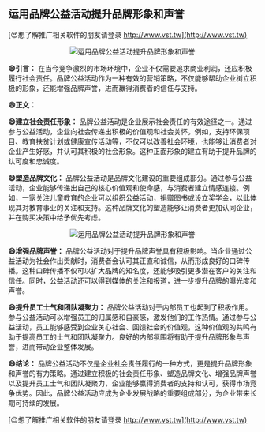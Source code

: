 ## **运用品牌公益活动提升品牌形象和声誉**

[😍想了解推广相关软件的朋友请登录 http://www.vst.tw](http://www.vst.tw)

 <center><img src="https://vst.tw/MP4/tuiguang/png/7.png" alt="运用品牌公益活动提升品牌形象和声誉"></center>

**😄引言：**
在当今竞争激烈的市场环境中，企业不仅需要追求商业利润，还应积极履行社会责任。品牌公益活动作为一种有效的营销策略，不仅能够帮助企业树立积极的形象，还能增强品牌声誉，进而赢得消费者的信任与支持。

**😄正文：**

**😄建立社会责任形象：**
品牌公益活动是企业展示社会责任的有效途径之一。通过参与公益活动，企业向社会传递出积极的价值观和社会关怀。例如，支持环保项目、教育扶贫计划或健康宣传活动等，不仅可以改善社会环境，也能够让消费者对企业产生好感，并认可其积极的社会形象。这种正面形象的建立有助于提升品牌的认可度和忠诚度。

**😄塑造品牌文化：**
品牌公益活动是品牌文化建设的重要组成部分。通过参与公益活动，企业能够传递出自己的核心价值观和使命感，与消费者建立情感连接。例如，一家关注儿童教育的企业可以组织公益活动，捐赠图书或设立奖学金，以此体现其对教育事业的关注和支持。这种品牌文化的塑造能够让消费者更加认同企业，并在购买决策中给予优先考虑。

 <center><img src="https://vst.tw/MP4/tuiguang/png/3.png" alt="运用品牌公益活动提升品牌形象和声誉"></center>

**😄增强品牌声誉：**
品牌公益活动对于提升品牌声誉具有积极影响。当企业通过公益活动为社会作出贡献时，消费者会认可其正直和诚信，从而形成良好的口碑传播。这种口碑传播不仅可以扩大品牌的知名度，还能够吸引更多潜在客户的关注和信任。同时，公益活动还可以得到媒体的关注和报道，进一步提升品牌的曝光度和声誉。

**😄提升员工士气和团队凝聚力：**
品牌公益活动对于内部员工也起到了积极作用。参与公益活动可以增强员工的归属感和自豪感，激发他们的工作热情。通过参与公益活动，员工能够感受到企业关心社会、回馈社会的价值观，这种价值观的共鸣有助于提高员工的士气和团队凝聚力。良好的内部氛围将有助于提升品牌形象与声誉，进而带动企业整体发展。

**😄结论：**
品牌公益活动不仅是企业社会责任履行的一种方式，更是提升品牌形象和声誉的有力策略。通过建立积极的社会责任形象、塑造品牌文化、增强品牌声誉以及提升员工士气和团队凝聚力，企业能够赢得消费者的支持和认可，获得市场竞争优势。因此，品牌公益活动应成为企业发展战略的重要组成部分，为企业带来长期可持续的发展。

[😍想了解推广相关软件的朋友请登录 http://www.vst.tw](http://www.vst.tw)



